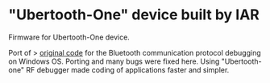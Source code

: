 # "Ubertooth-One" device built by IAR
Firmware for Ubertooth-One device. 

Port of > [original code](https://github.com/greatscottgadgets/ubertooth) for the Bluetooth communication protocol debugging on Windows OS. Porting and many bugs were fixed here. Using "Ubertooth-one" RF debugger made coding of applications faster and simpler.





